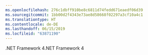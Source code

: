 ```yaml
---
ms.openlocfilehash: 276c1dbff910be8c6811d74fedd671eaedf06d39
ms.sourcegitcommit: 1bb00d2f4343e73ae8d58668f02297a3cf10a4c1
ms.translationtype: HT
ms.contentlocale: de-DE
ms.lasthandoff: 06/15/2019
ms.locfileid: "63871190"
---
```

<span data-ttu-id="c5936-101">.NET Framework 4</span><span class="sxs-lookup"><span data-stu-id="c5936-101">.NET Framework 4</span></span>